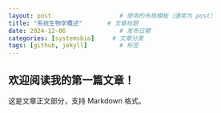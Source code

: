 ```yaml
---
layout: post                   # 使用的布局模板（通常为 post）
title: "系统生物学概述"       # 文章标题
date: 2024-12-06               # 发布日期
categories: [systemsbio]     # 文章分类
tags: [github, jekyll]         # 标签
---
```


## 欢迎阅读我的第一篇文章！

这是文章正文部分，支持 Markdown 格式。
